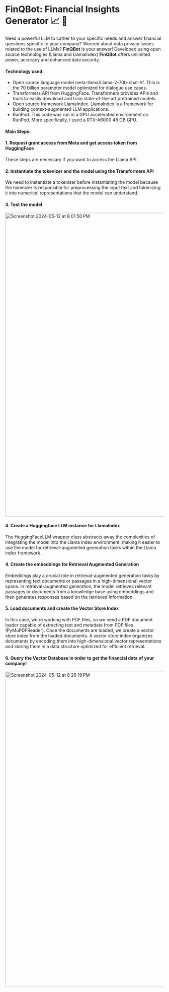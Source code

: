 # FinQBot: Financial Insights Generator :chart_with_upwards_trend: :mag_right:

Need a powerful LLM to cather to your specific needs and answer financial questions specific to your company?
Worried about data privacy issues related to the use of LLMs? __FinQBot__ is your answer!
Developed using open source technologies (Llama and LlamaIndex) __FinQBot__ offers unlimited power, accuracy and enhanced data security.

#### Technology used:
- Open source language model meta-llama/Llama-2-70b-chat-hf. This is the 70 billion parameter model optimized for dialogue use cases.
- Transformers API from HuggingFace. Transformers provides APIs and tools to easily download and train state-of-the-art pretrained models.
- Open source framework LlamaIndex. LlamaIndex is a framework for building context-augmented LLM applications.
- RunPod. This code was run in a GPU accelerated environment on RunPod. More specifically, I used a RTX-A6000 48 GB GPU.

#### Main Steps:
#### 1. Request grant access from Meta and get access token from HuggingFace
These steps are necessary if you want to access the Llama API.

#### 2. Instantiate the tokenizer and the model using the Transformers API
We need to instantiate a tokenizer before instantiating the model because the tokenizer is responsible for preprocessing 
the input text and tokenizing it into numerical representations that the model can understand.

#### 3. Test the model
<img width="965" alt="Screenshot 2024-05-12 at 8 01 50 PM" src="https://github.com/Steve389/Financial-RAG-App/assets/87010794/a362cee8-0b91-421e-a5e5-df76f46ee3b7">

#### 4. Create a Huggingface LLM instance for LlamaIndex
 The HuggingFaceLLM wrapper class abstracts away the complexities of integrating the model into the Llama index environment, 
 making it easier to use the model for retrieval-augmented generation tasks within the Llama index framework.

 #### 4. Create the embeddings for Retrieval Augmented Generation
 Embeddings play a crucial role in retrieval-augmented generation tasks by representing text documents or passages in a high-dimensional vector space.
 In retrieval-augmented generation, the model retrieves relevant passages or documents from a knowledge base using embeddings and then generates responses based on the retrieved information.

 #### 5. Load documents and create the Vector Store Index
 In this case, we're working with PDF files, so we need a PDF document loader capable of extracting text and metadata from PDF files (PyMuPDFReader).
 Once the documents are loaded, we create a vector store index from the loaded documents. A vector store index organizes documents by encoding them 
 into high-dimensional vector representations and storing them in a data structure optimized for efficient retrieval. 

  #### 6. Query the Vector Database in order to get the financial data of your company!

 <img width="1002" alt="Screenshot 2024-05-12 at 8 26 19 PM" src="https://github.com/Steve389/Financial-RAG-App/assets/87010794/fddb2e0d-4287-47c3-bc4a-d89fc208f38b">
